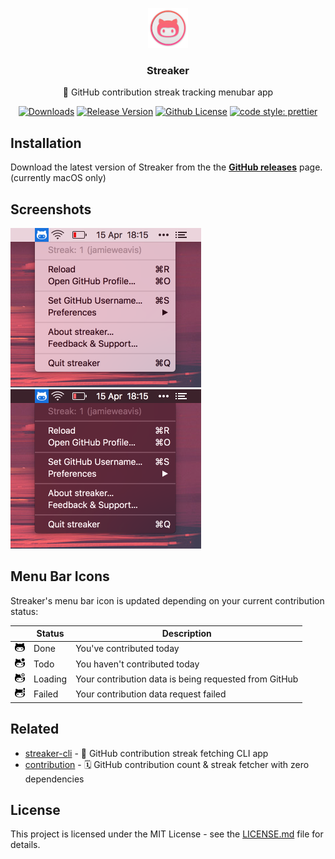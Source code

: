 <p align="center">
    <img src="./screenshots/icon.png" height="64">
    <h3 align="center">Streaker</h3>
    <p align="center">🐙 GitHub contribution streak tracking menubar app<p>
    <p align="center">
        <a href="https://github.com/jamieweavis/streaker/releases"><img src="https://img.shields.io/github/downloads/jamieweavis/streaker/total.svg" alt="Downloads"></a>
        <a href="https://github.com/jamieweavis/streaker/releases"><img src="https://img.shields.io/github/release/jamieweavis/streaker.svg" alt="Release Version"></a>
        <a href="https://raw.githubusercontent.com/jamieweavis/streaker/master/LICENSE.md"><img src="https://img.shields.io/badge/license-MIT-blue.svg" alt="Github License"></a>
        <a href="https://github.com/prettier/prettier"><img src="https://img.shields.io/badge/code_style-prettier-ff69b4.svg" alt="code style: prettier"></a>
    </p>
</p>

## Installation

Download the latest version of Streaker from the the **[GitHub releases](https://github.com/jamieweavis/streaker/releases)** page. (currently macOS only)

## Screenshots

<img src="./screenshots/light.png" width="305"><img src="./screenshots/dark.png" width="305">

## Menu Bar Icons

Streaker's menu bar icon is updated depending on your current contribution status:

|                                                              | Status  | Description                                           |
| ------------------------------------------------------------ | ------- | ----------------------------------------------------- |
| <img src="./src/icons/macos/doneTemplate@2x.png" width="16"> | Done    | You've contributed today                              |
| <img src="./src/icons/macos/todoTemplate@2x.png" width="16"> | Todo    | You haven't contributed today                         |
| <img src="./src/icons/macos/loadTemplate@2x.png" width="16"> | Loading | Your contribution data is being requested from GitHub |
| <img src="./src/icons/macos/failTemplate@2x.png" width="16"> | Failed  | Your contribution data request failed                 |

## Related

* [streaker-cli](https://github.com/jamieweavis/streaker-cli) - 🐙 GitHub contribution streak fetching CLI app
* [contribution](https://github.com/jamieweavis/contribution) - 🗓 GitHub contribution count & streak fetcher with zero dependencies

## License

This project is licensed under the MIT License - see the [LICENSE.md](LICENSE.md) file for details.
